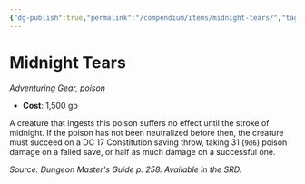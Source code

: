 ```yaml
---
{"dg-publish":true,"permalink":"/compendium/items/midnight-tears/","tags":["compendium/src/5e/dmg","item/gear/poison","item/property/poison"]}
---
```


# Midnight Tears
*Adventuring Gear, poison*  

- **Cost**: 1,500 gp

A creature that ingests this poison suffers no effect until the stroke of midnight. If the poison has not been neutralized before then, the creature must succeed on a DC 17 Constitution saving throw, taking 31 (`9d6`) poison damage on a failed save, or half as much damage on a successful one.

*Source: Dungeon Master's Guide p. 258. Available in the SRD.*